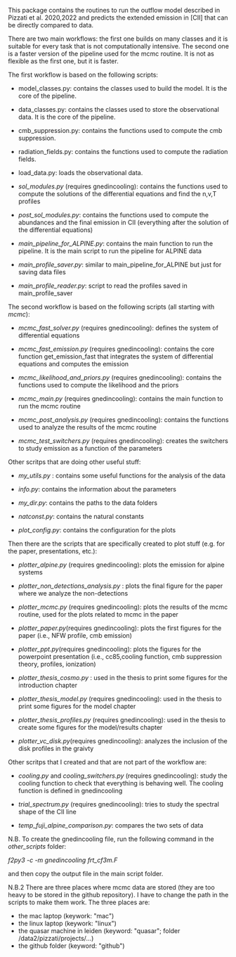 

This package contains the routines to run the outflow model described in Pizzati et al. 2020,2022 and predicts the extended emission in [CII] that can be directly compared to data. 


There are two main workflows: the first one builds on many classes and it is suitable for 
every task that is not computationally intensive. The second one is a faster version of the pipeline 
used for the mcmc routine. It is not as flexible as the first one, but it is faster.

The first workflow is based on the following scripts:

 - model_classes.py: contains the classes used to build the model. 
                   It is the core of the pipeline.

 - data_classes.py: contains the classes used to store the observational data. 
                  It is the core of the pipeline.

 - cmb_suppression.py: contains the functions used to compute the cmb suppression.

 - radiation_fields.py: contains the functions used to compute the radiation fields.

 - load_data.py: loads the observational data.

 - _sol_modules.py_ (requires gnedincooling): contains the functions used to compute
            the solutions of the differential equations and find the n,v,T profiles

 - _post_sol_modules.py_: contains the functions used to compute
            the abundances and the final emission in CII (everything after the
            solution of the differential equations)

 - _main_pipeline_for_ALPINE.py_: contains the main function to run the pipeline. It is the main script
               to run the pipeline for ALPINE data

 - _main_profile_saver.py_: similar to main_pipeline_for_ALPINE but just for saving data files

 - _main_profile_reader.py_: script to read the profiles saved in main_profile_saver


The second workflow is based on the following scripts (all starting with _mcmc_):

 - _mcmc_fast_solver.py_ (requires gnedincooling): defines the system of differential equations

 - _mcmc_fast_emission.py_ (requires gnedincooling): contains the core function get_emission_fast that integrates
                 the system of differential equations and computes the emission

 - _mcmc_likelihood_and_priors.py_ (requires gnedincooling): contains the functions used to compute the likelihood and the priors

 - _mcmc_main.py_ (requires gnedincooling): contains the main function to run the mcmc routine

 - _mcmc_post_analysis.py_ (requires gnedincooling): contains the functions used to analyze the results of the mcmc routine

 - _mcmc_test_switchers.py_ (requires gnedincooling): creates the switchers to study emission as a function of the parameters


Other scritps that are doing other useful stuff:

 - _my_utils.py_ : contains some useful functions for the analysis of the data

 - _info.py_: contains the information about the parameters
 
 - _my_dir.py_: contains the paths to the data folders

 - _natconst.py_: contains the natural constants

 - _plot_config.py_: contains the configuration for the plots

Then there are the scripts that are specifically created to plot stuff
(e.g. for the paper, presentations, etc.):

 - _plotter_alpine.py_ (requires gnedincooling): plots the emission for alpine systems


 - _plotter_non_detections_analysis.py_ : plots the final figure for the paper 
                                where we analyze the non-detections 

 - _plotter_mcmc.py_ (requires gnedincooling): plots the results of the mcmc routine,
                            used for the plots related to mcmc in the paper

 - _plotter_paper.py_(requires gnedincooling): plots the first figures for the paper
                                       (i.e., NFW profile, cmb emission)

 - _plotter_ppt.py_(requires gnedincooling): plots the figures for the powerpoint presentation
                  (i.e., cc85,cooling function, cmb suppression theory, 
                   profiles, ionization)

 - _plotter_thesis_cosmo.py_ : used in the thesis to print some figures
                                for the introduction chapter

 - _plotter_thesis_model.py_ (requires gnedincooling): used in the thesis to print some figures
                                for the model chapter
 
 - _plotter_thesis_profiles.py_ (requires gnedincooling): used in the thesis to create some figures
                                for the model/results chapter

 - _plotter_vc_disk.py_(requires gnedincooling): analyzes the inclusion of the disk profiles in the graivty


Other scritps that I created and that are not part of the workflow are:

 - _cooling.py_ and _cooling_switchers.py_ (requires gnedincooling):  study the cooling function to check 
that everything is behaving well. The cooling function is defined in gnedincooling

 - _trial_spectrum.py_ (requires gnedincooling): tries to study the spectral shape of the CII line

 - _temp_fuji_alpine_comparison.py_: compares the two sets of data

N.B. To create the gnedincooling file, run the following command in the _other_scripts_ folder:

_f2py3 -c -m gnedincooling frt_cf3m.F_

and then copy the output file in the main script folder.

N.B.2 There are three places where mcmc data are stored (they are too heavy to be
stored in the github repository). I have to change the path in the scripts to make them work.
The three places are: 
 - the mac laptop (keywork: "mac")
 - the linux laptop (keywork: "linux")
 - the quasar machine in leiden (keyword: "quasar"; folder /data2/pizzati/projects/...)
 - the github folder (keyword: "github")

